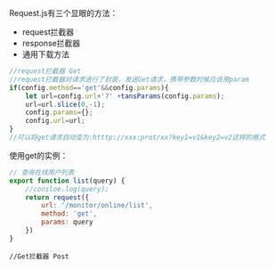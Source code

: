 Request.js有三个显眼的方法：
- request拦截器
- response拦截器
- 通用下载方法
```js
//request拦截器 Get
//request拦截器对请求进行了封装，发送Get请求，携带参数时候应该用param
if(config.method=='get'&&config.params){
	let url=config.url+'?' +tansParams(config.params);
	url=url.slice(0,-1);
	config.params={};
	config.url=url;
}
//可以将get请求自动变为:htttp://xxx:prot/xx?key1=v1&key2=v2这样的格式
```
使用get的实例：
```js
// 查询在线用户列表  
export function list(query) {  
	//consloe.log(query);
	return request({  
		url: '/monitor/online/list',  
		method: 'get',  
		params: query  
	})  
}

```

```
//Get拦截器 Post

```